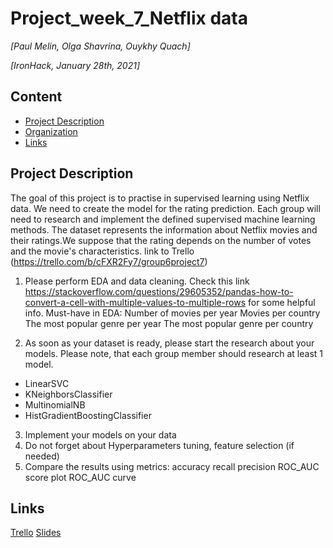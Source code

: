 # Project_week_7_Netflix data
*[Paul Melin, Olga Shavrina, Ouykhy Quach]*

*[IronHack, January 28th, 2021]*

## Content
- [Project Description](#project-description)
- [Organization](#organization)
- [Links](#links)

## Project Description
The goal of this project is to practise in supervised learning using Netflix data. We need to create the model for the rating prediction. Each group will need to research and implement the defined supervised machine learning methods.
The dataset represents the information about Netflix movies and their ratings.We suppose that the rating depends on the number of votes and the movie's characteristics.
link to Trello (https://trello.com/b/cFXR2Fy7/group6project7)

1. Please perform EDA and data cleaning. Check this link https://stackoverflow.com/questions/29605352/pandas-how-to-convert-a-cell-with-multiple-values-to-multiple-rows for some helpful info.
Must-have in EDA:
Number of movies per year
Movies per country
The most popular genre per year
The most popular genre per country

2. As soon as your dataset is ready, please start the research about your models. Please note, that each group member should research at least 1 model.
- LinearSVC
- KNeighborsClassifier
- MultinomialNB
- HistGradientBoostingClassifier

3. Implement your models on your data 
4. Do not forget about Hyperparameters tuning, feature selection (if needed)
5. Compare the results using metrics:
accuracy
recall
precision
ROC_AUC score
plot ROC_AUC curve


## Links

[Trello](https://trello.com/b/cFXR2Fy7/group6project7)
[Slides](https://trello.com/b/0aA3l11U/project-6-swift-payment)
